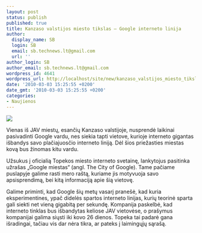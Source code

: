 ```yaml
---
layout: post
status: publish
published: true
title: Kanzaso valstijos miesto tikslas – Google interneto linija
author:
  display_name: SB
  login: SB
  email: sb.technews.lt@gmail.com
  url: ''
author_login: SB
author_email: sb.technews.lt@gmail.com
wordpress_id: 4641
wordpress_url: http://localhost/site/new/kanzaso_valstijos_miesto_tikslas__google_interneto_linija/
date: '2010-03-03 15:25:55 +0200'
date_gmt: '2010-03-03 15:25:55 +0200'
categories:
- Naujienos
---
```

<div class="imgright"><img src="http://www.part.lt/img/b2aa1a95fc691461194f1d899a73317a615.png"  /></div>
<p>Vienas iš JAV miestų, esančių Kanzaso valstijoje, nusprendė laikinai pasivadinti Google vardu, nes siekia tapti vietove, kurioje interneto gigantas išbandys savo plačiajuosčio interneto liniją. Dėl šios priežasties miestas kovą bus žinomas kitu vardu.</p>
<p>Užsukus į oficialią Topekos miesto interneto svetainę, lankytojus pasitinka užrašas „Google miestas“ (angl. The City of Google). Tame pačiame puslapyje galime rasti mero raštą, kuriame jis motyvuoja savo apsisprendimą, bei kitą informaciją apie šią vietovę.</p>
<p>Galime priminti, kad Google šių metų vasarį pranešė, kad kuria eksperimentines, ypač didelės spartos interneto linijas, kurių teorinė sparta gali siekti net vieną gigabitą per sekundę. Kompanija paskelbė, kad interneto tinklas bus išbandytas keliose JAV vietovėse, o prašymus kompanijai galima siųsti iki kovo 26 dienos. Topeka tai padarė gana išradingai, tačiau vis dar nėra tikra, ar pateks į laimingųjų sąrašą.<br /></p>
